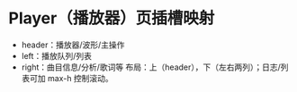 # Player（播放器）页插槽映射
- header：播放器/波形/主操作
- left：播放队列/列表
- right：曲目信息/分析/歌词等
布局：上（header），下（左右两列）；日志/列表可加 max-h 控制滚动。
